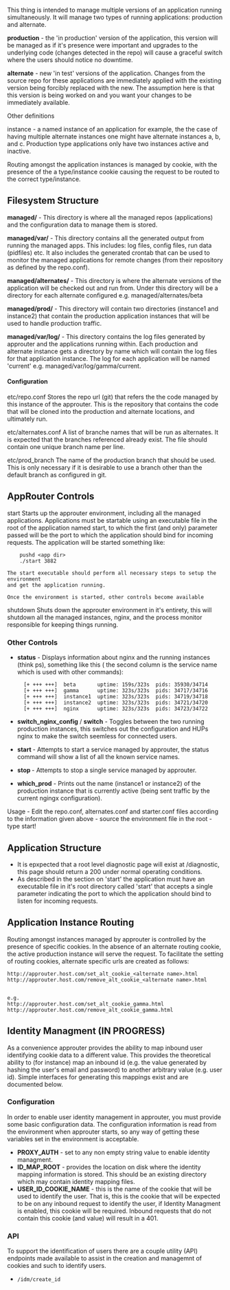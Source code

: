 This thing is intended to manage multiple versions of an application 
running simultaneously.  It will manage two types of running applications:
production and alternate.  

**production** - the 'in production' version of the application, this version
    will be managed as if it's presence were important and upgrades 
    to the underlying code (changes detected in the repo) will cause
    a graceful switch where the users should notice no downtime.

**alternate** - new 'in test' versions of the application.  Changes from the source
    repo for these applications are immediately applied with the existing version
    being forcibly replaced with the new.  The assumption here is that this 
    version is being worked on and you want your changes to be immediately
    available.

Other definitions

instance - a named instance of an application for example, the the case
    of having multiple alternate instances one might have alternate instances
    a, b, and c.  Production type applications only have two instances
    active and inactive.  

Routing amongst the application instances is managed by cookie, with the 
presence of the a type/instance cookie causing the request to be routed
to the correct type/instance.

## Filesystem Structure

**managed/** - This directory is where all the managed repos (applications) and the configuration
  data to manage them is stored.

**managed/var/** - This directory contains all the generated output from running the managed apps.
    This includes: log files, config files, run data (pidfiles) etc.  It also includes
    the generated crontab that can be used to monitor the managed applications for 
    remote changes (from their repository as defined by the repo.conf).

**managed/alternates/** - This directory is where the alternate versions of the application will be checked out
    and run from.  Under this directory will be a directory for each alternate configured
    e.g. managed/alternates/beta

**managed/prod/** - This directory will contain two directories (instance1 and instance2) that contain
    the production application instances that will be used to handle production traffic.  

**managed/var/log/** - This directory contains the log files generated by approuter and the applications
    running within.  Each production and alternate instance gets a directory by name
    which will contain the log files for that application instance.  The log for each
    application will be named 'current' e.g. managed/var/log/gamma/current.
    
#### Configuration 

etc/repo.conf
    Stores the repo url (git) that refers the the code managed by this instance of the
    approuter. This is the repository that contains the code that will be cloned into
    the production and alternate locations, and ultimately run.

etc/alternates.conf
    A list of branche names that will be run as alternates.  It is expected that the branches
    referenced already exist.  The file should contain one unique branch name
    per line.

etc/prod_branch
    The name of the production branch that should be used.  This is only necessary
    if it is desirable to use a branch other than the default branch as configured
    in git.

## AppRouter Controls

start
    Starts up the approuter environment, including all the managed applications. 
    Applications must be startable using an executable file in the root of the application
    named start, to which the first (and only) parameter passed will be the port to
    which the application should bind for incoming requests. The application will be
    started something like:

        pushd <app dir>
        ./start 3882

    The start executable should perform all necessary steps to setup the environment
    and get the application running.

    Once the environment is started, other controls become available

shutdown
    Shuts down the approuter environment in it's entirety, this will shutdown all the
    managed instances, nginx, and the process monitor responsible for keeping things 
    running.

### Other Controls
- **status** - Displays information about nginx and the running instances (think ps), something
    like this ( the second column is the service name which is used with other commands):


        [+ +++ +++]  beta       uptime: 159s/323s  pids: 35930/34714
        [+ +++ +++]  gamma      uptime: 323s/323s  pids: 34717/34716
        [+ +++ +++]  instance1  uptime: 323s/323s  pids: 34719/34718
        [+ +++ +++]  instance2  uptime: 323s/323s  pids: 34721/34720
        [+ +++ +++]  nginx      uptime: 323s/323s  pids: 34723/34722

- **switch_nginx_config** / **switch** - Toggles between the two running production instances, this switches out the configuration
    and HUPs nginx to make the switch seemless for connected users.

- **start <service name>** - Attempts to start a service managed by approuter, the status command will show
    a list of all the known service names.

- **stop <service name>** - Attempts to stop a single service managed by approuter.

- **which_prod** - Prints out the name (instance1 or instance2) of the production instance that is
    currently active (being sent traffic by the current ngingx configuration).

Usage
    - Edit the repo.conf, alternates.conf and starter.conf files according to the information
    given above
    - source the environment file in the root 
    - type start!


## Application Structure

- It is epxpected that a root level diagnostic page will exist at /diagnostic, this page
should return a 200 under normal operating conditions.
- As described in the section on 'start' the application must have an executable file
in it's root directory called 'start' that accepts a single parameter indicating the
port to which the application should bind to listen for incoming requests.

## Application Instance Routing
  Routing amongst instances managed by approuter is controlled by the presence of specific 
  cookies.  In the absence of an alternate routing cookie, the active production instance
  will serve the request.  To facilitate the setting of routing cookies, alternate specific
  urls are created as follows:

    http://approuter.host.com/set_alt_cookie_<alternate name>.html
    http://approuter.host.com/remove_alt_cookie_<alternate name>.html

    
    e.g.
    http://approuter.host.com/set_alt_cookie_gamma.html
    http://approuter.host.com/remove_alt_cookie_gamma.html


## Identity Managment (IN PROGRESS)

As a convenience approuter provides the ability to map inbound user
identifying cookie data to a different value.  This provides the
theoretical ability to (for instance) map an inbound id (e.g. the value
generated by hashing the user's email and password) to another arbitrary
value (e.g. user id).  Simple interfaces for generating this mappings
exist and are documented below.

### Configuration

In order to enable user identity management in approuter, you must
provide some basic configuration data.  The configuration information is
read from the environment when approuter starts, so any way of getting
these variables set in the environment is acceptable.

- **PROXY_AUTH** - set to any non empty string value to enable identity
managment.
- **ID_MAP_ROOT** - provides the location on disk where the identity
mapping information is stored.  This should be an existing directory
which may contain identity mapping files.
- **USER_ID_COOKIE_NAME** - this is the name of the cookie that will be used to
identify the user.  That is, this is the cookie that will be expected to
be on any inbound request to identify the user, if Identity Managment is
enabled, this cookie will be required.  Inbound requests that do not
contain this cookie (and value) will result in a 401.

### API

To support the identification of users there are a couple utility (API)
endpoints made available to assist in the creation and managemnt of
cookies and such to identify users.

- `/idm/create_id`

